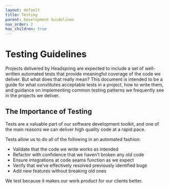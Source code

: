 ```yaml
---
layout: default
title: Testing
parent: Development Guidelines
nav_order: 2
has_children: true
---
```


# Testing Guidelines

Projects delivered by Headspring are expected to include a set of well-written automated tests that provide meaningful coverage of the code we deliver.  But what does that really mean? This document is intended to be a guide for what constitutes acceptable tests in a project, how to write them, and guidance on implementing common testing patterns we frequently see in the projects we deliver.

## The Importance of Testing

Tests are a valuable part of our software development toolkit, and one of the main reasons we can deliver high quality code at a rapid pace.

Tests allow us to do all of the following in an automated fashion:

* Validate that the code we write works as intended
* Refactor with confidence that we haven’t broken any old code
* Ensure integrations at code seams function as we expect
* Verify that we’ve effectively resolved previously identified bugs
* Add new features without breaking old ones

We test because it makes our work product for our clients better.
